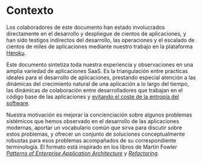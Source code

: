 Contexto
========

Los colaboradores de este documento han estado involucrados directamente en el desarrollo y despliegue de cientos de aplicaciones, y han sido testigos indirectos del desarrollo, las operaciones y el escalado de cientos de miles de aplicaciones mediante nuestro trabajo en la plataforma [Heroku](http://www.heroku.com/).

Este documento sintetiza toda nuestra experiencia y observaciones en una amplia variedad de aplicaciones SaaS. Es la triangulación entre practicas ideales para el desarrollo de aplicaciones, prestando especial atención a las dinámicas del crecimiento natural de una aplicación a lo largo del tiempo, las dinámicas de colaboración entre desarrolladores que trabajan en el código base de las aplicaciones y [evitando el coste de la entropía del software](http://blog.heroku.com/archives/2011/6/28/the_new_heroku_4_erosion_resistance_explicit_contracts/).

Nuestra motivación es mejorar la concienciación sobre algunos problemas sistémicos que hemos observado en el desarrollo de las aplicaciones modernas, aportar un vocabulario común que sirva para discutir sobre estos problemas, y ofrecer un conjunto de soluciones conceptualmente robustas para esos problemas acompañados de su correspondiente terminología. El formato está inspirado en los libros de Martin Fowler *[Patterns of Enterprise Application Architecture](http://books.google.com/books/about/Patterns_of_enterprise_application_archi.html?id=FyWZt5DdvFkC)* y *[Refactoring](http://books.google.com/books/about/Refactoring.html?id=1MsETFPD3I0C)*.
